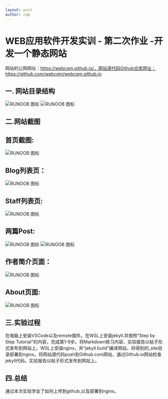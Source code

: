 ```yaml
---
layout: post
author: cqm
---
```

# WEB应用软件开发实训 - 第二次作业 -开发一个静态网站
网站的公网网址：https://webcqm.github.io/，网站源代码Github仓库网址：https://github.com/webcqm/webcqm.github.io
## 一. 网站目录结构
![RUNOOB 图标](https://webcqm.github.io/wsq.github.io/网站目录结构1.jpg)
![RUNOOB 图标](https://webcqm.github.io/wsq.github.io/网站目录结构2.jpg)
## 二.网站截图
## 首页截图:
![RUNOOB 图标](https://webcqm.github.io/wsq.github.io/首页.png)
## Blog列表页：
![RUNOOB 图标](https://webcqm.github.io/wsq.github.io/Blog列表页.png)
## Staff列表页:
![RUNOOB 图标](https://webcqm.github.io/wsq.github.io/Staff列表页.png)
## 两篇Post:
![RUNOOB 图标](https://webcqm.github.io/wsq.github.io/Markdown练习.png)
![RUNOOB 图标](https://webcqm.github.io/wsq.github.io/实验报告截图.png)
## 作者简介页面：
![RUNOOB 图标](https://webcqm.github.io/wsq.github.io/作者简介.png)
## About页面:
![RUNOOB 图标](https://webcqm.github.io/wsq.github.io/About页面.png)
## 三.实验过程
在电脑上安装VSCode以及remote插件。在WSL上安装jekyll.并按照“Step by Step Tutorial”的内容，完成第1-9步。将Markdown练习内容，实验报告以帖子形式发布到网站上。WSL上安装nginx，并“jekyll build”编译网站，将得到的_site目录部署到nginx。将网站源代码push到Github.com网站，通过Github.io网站检查jekyll代码。实验报告以帖子形式发布到网站上。
## 四.总结   
通过本次实验学会了如何上传到github,以及部署到nginx。